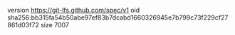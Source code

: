 version https://git-lfs.github.com/spec/v1
oid sha256:bb315fa54b50abe97ef83b7dcabd1660326945e7b799c73f229cf27861d03f72
size 7007
